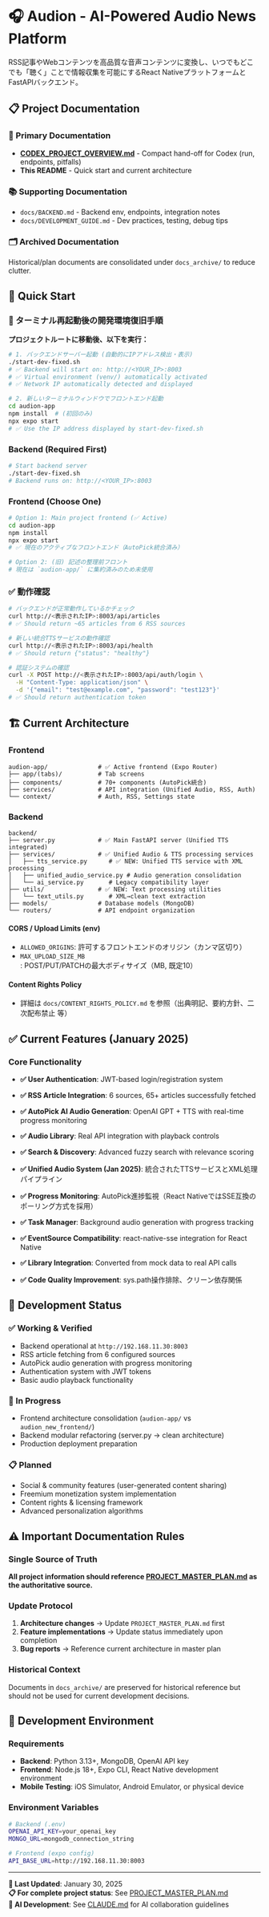 # 🎧 Audion - AI-Powered Audio News Platform

RSS記事やWebコンテンツを高品質な音声コンテンツに変換し、いつでもどこでも「聴く」ことで情報収集を可能にするReact NativeプラットフォームとFastAPIバックエンド。

## 📋 Project Documentation

### **📖 Primary Documentation**
- **[CODEX_PROJECT_OVERVIEW.md](./CODEX_PROJECT_OVERVIEW.md)** - Compact hand-off for Codex (run, endpoints, pitfalls)
- **This README** - Quick start and current architecture

### **📚 Supporting Documentation**
- `docs/BACKEND.md` - Backend env, endpoints, integration notes
- `docs/DEVELOPMENT_GUIDE.md` - Dev practices, testing, debug tips

### **🗂️ Archived Documentation**
Historical/plan documents are consolidated under `docs_archive/` to reduce clutter.

## 🚀 Quick Start

### **🔄 ターミナル再起動後の開発環境復旧手順**

**プロジェクトルートに移動後、以下を実行：**

```bash
# 1. バックエンドサーバー起動 (自動的にIPアドレス検出・表示)
./start-dev-fixed.sh
# ✅ Backend will start on: http://<YOUR_IP>:8003
# ✅ Virtual environment (venv/) automatically activated
# ✅ Network IP automatically detected and displayed

# 2. 新しいターミナルウィンドウでフロントエンド起動
cd audion-app
npm install  # (初回のみ)
npx expo start
# ✅ Use the IP address displayed by start-dev-fixed.sh
```

### **Backend (Required First)**
```bash
# Start backend server
./start-dev-fixed.sh
# Backend runs on: http://<YOUR_IP>:8003
```

### **Frontend (Choose One)**
```bash
# Option 1: Main project frontend (✅ Active)
cd audion-app
npm install
npx expo start
# ✅ 現在のアクティブなフロントエンド（AutoPick統合済み）

# Option 2: (旧) 記述の整理前フロント  
# 現在は `audion-app/` に集約済みのため未使用
```

### **✅ 動作確認**
```bash
# バックエンドが正常動作しているかチェック
curl http://<表示されたIP>:8003/api/articles
# ✅ Should return ~65 articles from 6 RSS sources

# 新しい統合TTSサービスの動作確認
curl http://<表示されたIP>:8003/api/health
# ✅ Should return {"status": "healthy"}

# 認証システムの確認
curl -X POST http://<表示されたIP>:8003/api/auth/login \
  -H "Content-Type: application/json" \
  -d '{"email": "test@example.com", "password": "test123"}'
# ✅ Should return authentication token
```

## 🏗️ Current Architecture

### **Frontend**
```
audion-app/              # ✅ Active frontend (Expo Router)
├── app/(tabs)/          # Tab screens
├── components/          # 70+ components (AutoPick統合)
├── services/            # API integration (Unified Audio, RSS, Auth)
└── context/             # Auth, RSS, Settings state
```

### **Backend**
```
backend/
├── server.py            # ✅ Main FastAPI server (Unified TTS integrated)
├── services/            # ✅ Unified Audio & TTS processing services
│   ├── tts_service.py      # ✅ NEW: Unified TTS service with XML processing  
│   ├── unified_audio_service.py # Audio generation consolidation
│   └── ai_service.py       # Legacy compatibility layer
├── utils/               # ✅ NEW: Text processing utilities
│   └── text_utils.py       # XML→clean text extraction
├── models/              # Database models (MongoDB)
└── routers/             # API endpoint organization
```

#### CORS / Upload Limits (env)
- `ALLOWED_ORIGINS`: 許可するフロントエンドのオリジン（カンマ区切り）
- `MAX_UPLOAD_SIZE_MB`: POST/PUT/PATCHの最大ボディサイズ（MB, 既定10）

#### Content Rights Policy
- 詳細は `docs/CONTENT_RIGHTS_POLICY.md` を参照（出典明記、要約方針、二次配布禁止 等）

## ✅ Current Features (January 2025)

### **Core Functionality**
- **✅ User Authentication**: JWT-based login/registration system
- **✅ RSS Article Integration**: 6 sources, 65+ articles successfully fetched
- **✅ AutoPick AI Audio Generation**: OpenAI GPT + TTS with real-time progress monitoring
- **✅ Audio Library**: Real API integration with playback controls
- **✅ Search & Discovery**: Advanced fuzzy search with relevance scoring

- **✅ Unified Audio System (Jan 2025)**: 統合されたTTSサービスとXML処理パイプライン
- **✅ Progress Monitoring**: AutoPick進捗監視（React NativeではSSE互換のポーリング方式を採用）
- **✅ Task Manager**: Background audio generation with progress tracking
- **✅ EventSource Compatibility**: react-native-sse integration for React Native
- **✅ Library Integration**: Converted from mock data to real API calls
- **✅ Code Quality Improvement**: sys.path操作排除、クリーン依存関係

## 🎯 Development Status

### **✅ Working & Verified**
- Backend operational at `http://192.168.11.30:8003`
- RSS article fetching from 6 configured sources  
- AutoPick audio generation with progress monitoring
- Authentication system with JWT tokens
- Basic audio playback functionality

### **🚧 In Progress**
- Frontend architecture consolidation (`audion-app/` vs `audion_new_frontend/`)
- Backend modular refactoring (server.py → clean architecture)
- Production deployment preparation

### **📋 Planned**
- Social & community features (user-generated content sharing)
- Freemium monetization system implementation
- Content rights & licensing framework
- Advanced personalization algorithms

## ⚠️ Important Documentation Rules

### **Single Source of Truth**
**All project information should reference [PROJECT_MASTER_PLAN.md](./PROJECT_MASTER_PLAN.md) as the authoritative source.**

### **Update Protocol**
1. **Architecture changes** → Update `PROJECT_MASTER_PLAN.md` first
2. **Feature implementations** → Update status immediately upon completion  
3. **Bug reports** → Reference current architecture in master plan

### **Historical Context**
Documents in `docs_archive/` are preserved for historical reference but should not be used for current development decisions.

## 🔧 Development Environment

### **Requirements**
- **Backend**: Python 3.13+, MongoDB, OpenAI API key
- **Frontend**: Node.js 18+, Expo CLI, React Native development environment
- **Mobile Testing**: iOS Simulator, Android Emulator, or physical device

### **Environment Variables**
```bash
# Backend (.env)
OPENAI_API_KEY=your_openai_key
MONGO_URL=mongodb_connection_string

# Frontend (expo config)
API_BASE_URL=http://192.168.11.30:8003
```

---

**📅 Last Updated**: January 30, 2025  
**📋 For complete project status**: See [PROJECT_MASTER_PLAN.md](./PROJECT_MASTER_PLAN.md)  
**🤖 AI Development**: See [CLAUDE.md](./CLAUDE.md) for AI collaboration guidelines
